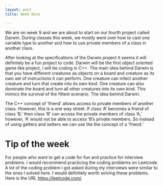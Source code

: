 ```yaml
---
layout: post
title: Week Nine

---
```


We are on week 9 and we are about to start on our fourth project called Darwin. During classes this week, we mostly went over how to cast one variable type to another and how to use private members of a class in another class. 

After looking at the specifications of the Darwin project it seems it will definitely be a fun project to code. Darwin will be the first object oriented game like project, I will be coding in C++. The main idea behind Darwin is that you have different creatures as objects on a board and creature as its own set of instructions it can perform. One creature can infect another creature and turn that create into its own kind. One creature can also dominate the board and turn all other creatures into its own kind. This mimics the survival of the fittest scenario. The idea behind Darwin.

The C++ concept of ‘friend’ allows access to private members of another class. However, this is a one way street. If class ‘A’ becomes a friend of class ‘B,’ then class ‘B’ can access the private members of class ‘A,’ however, ‘A’ would not be able to access ‘B’s private members.  So instead of using getters and setters we can use the the concept of a ‘friend.’


<h1>Tip of the week</h1>

For people who want to get a code for fun and practice for interview problems. I would recommend practicing the coding problems on Leetcode. A lot of the coding problem I got asked during my interviews were similar to the ones I solved here. I would definitely worth solving these problems. Here is the URL https://leetcode.com/. 